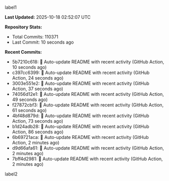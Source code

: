 
label1 
<!-- ACTIVITY_START -->
**Last Updated:** 2025-10-18 02:52:07 UTC

**Repository Stats:**
- Total Commits: 110371
- Last Commit: 10 seconds ago

**Recent Commits:**
- 5b7210c618: 🤖 Auto-update README with recent activity (GitHub Action, 10 seconds ago)
- c397cc6399: 🤖 Auto-update README with recent activity (GitHub Action, 24 seconds ago)
- 3003e551e2: 🤖 Auto-update README with recent activity (GitHub Action, 37 seconds ago)
- 74056d12e1: 🤖 Auto-update README with recent activity (GitHub Action, 49 seconds ago)
- f27872cbf3: 🤖 Auto-update README with recent activity (GitHub Action, 61 seconds ago)
- 4bf48d879d: 🤖 Auto-update README with recent activity (GitHub Action, 73 seconds ago)
- b1d24adb28: 🤖 Auto-update README with recent activity (GitHub Action, 86 seconds ago)
- 6b69721aca: 🤖 Auto-update README with recent activity (GitHub Action, 2 minutes ago)
- d9d66afa61: 🤖 Auto-update README with recent activity (GitHub Action, 2 minutes ago)
- 7bff4d2981: 🤖 Auto-update README with recent activity (GitHub Action, 2 minutes ago)
<!-- ACTIVITY_END -->

label2
